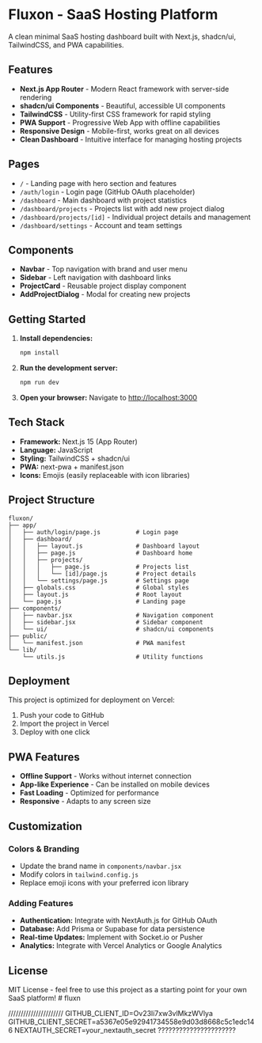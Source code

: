 # Fluxon - SaaS Hosting Platform

A clean minimal SaaS hosting dashboard built with Next.js, shadcn/ui, TailwindCSS, and PWA capabilities.

## Features

- **Next.js App Router** - Modern React framework with server-side rendering
- **shadcn/ui Components** - Beautiful, accessible UI components
- **TailwindCSS** - Utility-first CSS framework for rapid styling
- **PWA Support** - Progressive Web App with offline capabilities
- **Responsive Design** - Mobile-first, works great on all devices
- **Clean Dashboard** - Intuitive interface for managing hosting projects

## Pages

- `/` - Landing page with hero section and features
- `/auth/login` - Login page (GitHub OAuth placeholder)
- `/dashboard` - Main dashboard with project statistics
- `/dashboard/projects` - Projects list with add new project dialog
- `/dashboard/projects/[id]` - Individual project details and management
- `/dashboard/settings` - Account and team settings

## Components

- **Navbar** - Top navigation with brand and user menu
- **Sidebar** - Left navigation with dashboard links
- **ProjectCard** - Reusable project display component
- **AddProjectDialog** - Modal for creating new projects

## Getting Started

1. **Install dependencies:**

   ```bash
   npm install
   ```

2. **Run the development server:**

   ```bash
   npm run dev
   ```

3. **Open your browser:**
   Navigate to [http://localhost:3000](http://localhost:3000)

## Tech Stack

- **Framework:** Next.js 15 (App Router)
- **Language:** JavaScript
- **Styling:** TailwindCSS + shadcn/ui
- **PWA:** next-pwa + manifest.json
- **Icons:** Emojis (easily replaceable with icon libraries)

## Project Structure

```
fluxon/
├── app/
│   ├── auth/login/page.js          # Login page
│   ├── dashboard/
│   │   ├── layout.js               # Dashboard layout
│   │   ├── page.js                 # Dashboard home
│   │   ├── projects/
│   │   │   ├── page.js             # Projects list
│   │   │   └── [id]/page.js        # Project details
│   │   └── settings/page.js        # Settings page
│   ├── globals.css                 # Global styles
│   ├── layout.js                   # Root layout
│   └── page.js                     # Landing page
├── components/
│   ├── navbar.jsx                  # Navigation component
│   ├── sidebar.jsx                 # Sidebar component
│   └── ui/                         # shadcn/ui components
├── public/
│   └── manifest.json               # PWA manifest
└── lib/
    └── utils.js                    # Utility functions
```

## Deployment

This project is optimized for deployment on Vercel:

1. Push your code to GitHub
2. Import the project in Vercel
3. Deploy with one click

## PWA Features

- **Offline Support** - Works without internet connection
- **App-like Experience** - Can be installed on mobile devices
- **Fast Loading** - Optimized for performance
- **Responsive** - Adapts to any screen size

## Customization

### Colors & Branding

- Update the brand name in `components/navbar.jsx`
- Modify colors in `tailwind.config.js`
- Replace emoji icons with your preferred icon library

### Adding Features

- **Authentication:** Integrate with NextAuth.js for GitHub OAuth
- **Database:** Add Prisma or Supabase for data persistence
- **Real-time Updates:** Implement with Socket.io or Pusher
- **Analytics:** Integrate with Vercel Analytics or Google Analytics

## License

MIT License - feel free to use this project as a starting point for your own SaaS platform!
#   f l u x n 
 
 



//////////////////////
GITHUB_CLIENT_ID=Ov23li7xw3vlMkzWVlya
GITHUB_CLIENT_SECRET=a5367e05e92941734558e9d03d8668c5c1edc146
NEXTAUTH_SECRET=your_nextauth_secret
??????????????????????